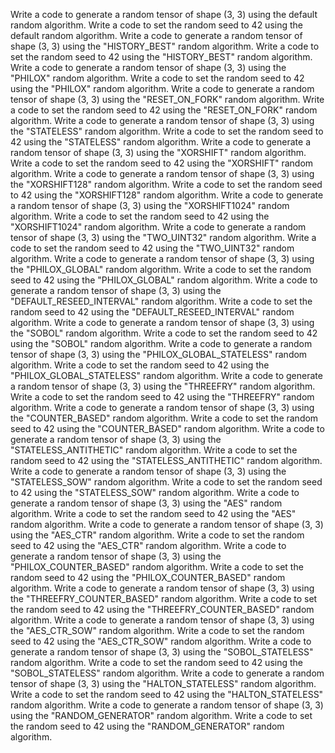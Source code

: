 Write a code to generate a random tensor of shape (3, 3) using the default random algorithm.
Write a code to set the random seed to 42 using the default random algorithm.
Write a code to generate a random tensor of shape (3, 3) using the "HISTORY_BEST" random algorithm.
Write a code to set the random seed to 42 using the "HISTORY_BEST" random algorithm.
Write a code to generate a random tensor of shape (3, 3) using the "PHILOX" random algorithm.
Write a code to set the random seed to 42 using the "PHILOX" random algorithm.
Write a code to generate a random tensor of shape (3, 3) using the "RESET_ON_FORK" random algorithm.
Write a code to set the random seed to 42 using the "RESET_ON_FORK" random algorithm.
Write a code to generate a random tensor of shape (3, 3) using the "STATELESS" random algorithm.
Write a code to set the random seed to 42 using the "STATELESS" random algorithm.
Write a code to generate a random tensor of shape (3, 3) using the "XORSHIFT" random algorithm.
Write a code to set the random seed to 42 using the "XORSHIFT" random algorithm.
Write a code to generate a random tensor of shape (3, 3) using the "XORSHIFT128" random algorithm.
Write a code to set the random seed to 42 using the "XORSHIFT128" random algorithm.
Write a code to generate a random tensor of shape (3, 3) using the "XORSHIFT1024" random algorithm.
Write a code to set the random seed to 42 using the "XORSHIFT1024" random algorithm.
Write a code to generate a random tensor of shape (3, 3) using the "TWO_UINT32" random algorithm.
Write a code to set the random seed to 42 using the "TWO_UINT32" random algorithm.
Write a code to generate a random tensor of shape (3, 3) using the "PHILOX_GLOBAL" random algorithm.
Write a code to set the random seed to 42 using the "PHILOX_GLOBAL" random algorithm.
Write a code to generate a random tensor of shape (3, 3) using the "DEFAULT_RESEED_INTERVAL" random algorithm.
Write a code to set the random seed to 42 using the "DEFAULT_RESEED_INTERVAL" random algorithm.
Write a code to generate a random tensor of shape (3, 3) using the "SOBOL" random algorithm.
Write a code to set the random seed to 42 using the "SOBOL" random algorithm.
Write a code to generate a random tensor of shape (3, 3) using the "PHILOX_GLOBAL_STATELESS" random algorithm.
Write a code to set the random seed to 42 using the "PHILOX_GLOBAL_STATELESS" random algorithm.
Write a code to generate a random tensor of shape (3, 3) using the "THREEFRY" random algorithm.
Write a code to set the random seed to 42 using the "THREEFRY" random algorithm.
Write a code to generate a random tensor of shape (3, 3) using the "COUNTER_BASED" random algorithm.
Write a code to set the random seed to 42 using the "COUNTER_BASED" random algorithm.
Write a code to generate a random tensor of shape (3, 3) using the "STATELESS_ANTITHETIC" random algorithm.
Write a code to set the random seed to 42 using the "STATELESS_ANTITHETIC" random algorithm.
Write a code to generate a random tensor of shape (3, 3) using the "STATELESS_SOW" random algorithm.
Write a code to set the random seed to 42 using the "STATELESS_SOW" random algorithm.
Write a code to generate a random tensor of shape (3, 3) using the "AES" random algorithm.
Write a code to set the random seed to 42 using the "AES" random algorithm.
Write a code to generate a random tensor of shape (3, 3) using the "AES_CTR" random algorithm.
Write a code to set the random seed to 42 using the "AES_CTR" random algorithm.
Write a code to generate a random tensor of shape (3, 3) using the "PHILOX_COUNTER_BASED" random algorithm.
Write a code to set the random seed to 42 using the "PHILOX_COUNTER_BASED" random algorithm.
Write a code to generate a random tensor of shape (3, 3) using the "THREEFRY_COUNTER_BASED" random algorithm.
Write a code to set the random seed to 42 using the "THREEFRY_COUNTER_BASED" random algorithm.
Write a code to generate a random tensor of shape (3, 3) using the "AES_CTR_SOW" random algorithm.
Write a code to set the random seed to 42 using the "AES_CTR_SOW" random algorithm.
Write a code to generate a random tensor of shape (3, 3) using the "SOBOL_STATELESS" random algorithm.
Write a code to set the random seed to 42 using the "SOBOL_STATELESS" random algorithm.
Write a code to generate a random tensor of shape (3, 3) using the "HALTON_STATELESS" random algorithm.
Write a code to set the random seed to 42 using the "HALTON_STATELESS" random algorithm.
Write a code to generate a random tensor of shape (3, 3) using the "RANDOM_GENERATOR" random algorithm.
Write a code to set the random seed to 42 using the "RANDOM_GENERATOR" random algorithm.